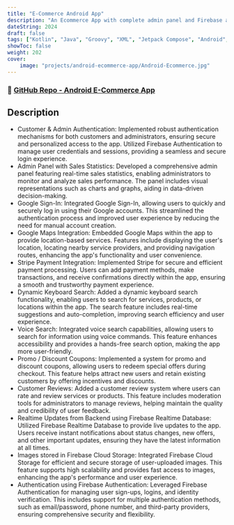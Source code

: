 ```yaml
---
title: "E-Commerce Android App"
description: "An Ecommerce App with complete admin panel and Firebase as backend"
dateString: 2024
draft: false
tags: ["Kotlin", "Java", "Groovy", "XML", "Jetpack Compose", "Android", "Firebase", "RestAPI", "Stripe", "Google Maps", "Tensorflow", "Gmail"]
showToc: false
weight: 202
cover:
    image: "projects/android-ecommerce-app/Android-Ecommerce.jpg"
--- 
```

### 🔗 [GitHub Repo - Android E-Commerce App](https://github.com/Rayan-Mansoor/Android-Ecommerce-App-With-Admin-Panel)

## Description
- Customer & Admin Authentication: Implemented robust authentication mechanisms for both customers and administrators, ensuring secure and personalized access to the app. Utilized Firebase Authentication to manage user credentials and sessions, providing a seamless and secure login experience.
- Admin Panel with Sales Statistics: Developed a comprehensive admin panel featuring real-time sales statistics, enabling administrators to monitor and analyze sales performance. The panel includes visual representations such as charts and graphs, aiding in data-driven decision-making.
- Google Sign-In: Integrated Google Sign-In, allowing users to quickly and securely log in using their Google accounts. This streamlined the authentication process and improved user experience by reducing the need for manual account creation.
- Google Maps Integration: Embedded Google Maps within the app to provide location-based services. Features include displaying the user's location, locating nearby service providers, and providing navigation routes, enhancing the app's functionality and user convenience.
- Stripe Payment Integration: Implemented Stripe for secure and efficient payment processing. Users can add payment methods, make transactions, and receive confirmations directly within the app, ensuring a smooth and trustworthy payment experience.
- Dynamic Keyboard Search: Added a dynamic keyboard search functionality, enabling users to search for services, products, or locations within the app. The search feature includes real-time suggestions and auto-completion, improving search efficiency and user experience.
- Voice Search: Integrated voice search capabilities, allowing users to search for information using voice commands. This feature enhances accessibility and provides a hands-free search option, making the app more user-friendly.
- Promo / Discount Coupons: Implemented a system for promo and discount coupons, allowing users to redeem special offers during checkout. This feature helps attract new users and retain existing customers by offering incentives and discounts.
- Customer Reviews: Added a customer review system where users can rate and review services or products. This feature includes moderation tools for administrators to manage reviews, helping maintain the quality and credibility of user feedback.
- Realtime Updates from Backend using Firebase Realtime Database: Utilized Firebase Realtime Database to provide live updates to the app. Users receive instant notifications about status changes, new offers, and other important updates, ensuring they have the latest information at all times.
- Images stored in Firebase Cloud Storage: Integrated Firebase Cloud Storage for efficient and secure storage of user-uploaded images. This feature supports high scalability and provides fast access to images, enhancing the app's performance and user experience.
- Authentication using Firebase Authentication: Leveraged Firebase Authentication for managing user sign-ups, logins, and identity verification. This includes support for multiple authentication methods, such as email/password, phone number, and third-party providers, ensuring comprehensive security and flexibility.